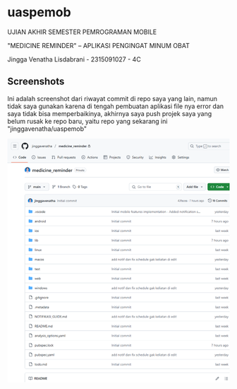 # uaspemob

UJIAN AKHIR SEMESTER PEMROGRAMAN MOBILE

"MEDICINE REMINDER" – APLIKASI PENGINGAT MINUM OBAT


Jingga Venatha Lisdabrani - 2315091027 - 4C

## Screenshots
Ini adalah screenshot dari riwayat commit di repo saya yang lain, namun tidak saya gunakan karena di tengah pembuatan aplikasi file nya error dan saya tidak bisa memperbaikinya, akhirnya saya push projek saya yang belum rusak ke repo baru, yaitu repo yang sekarang ini "jinggavenatha/uaspemob"

![App](assets/commitawalgithub.png)
